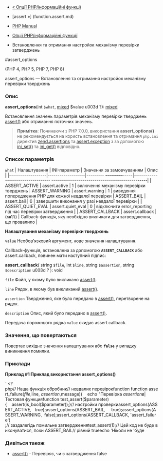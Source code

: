 - [« Опції PHP/інформаційні функції](ref.info.md)
- [assert »] (function.assert.md)

- [PHP Manual](index.md)
- [Опції PHP/інформаційні функції](ref.info.md)
- Встановлення та отримання настройок механізму перевірки затверджень

#assert_options

(PHP 4, PHP 5, PHP 7, PHP 8)

assert_options — Встановлення та отримання настройок механізму перевірки
тверджень

### Опис

**assert_options**(int `$what`,
[mixed](language.types.declarations.md#language.types.declarations.mixed)
$value u003d ?):
[mixed](language.types.declarations.md#language.types.declarations.mixed)

Встановлення значень параметрів механізму перевірки тверджень
[assert()](function.assert.md) або отримання поточних значень.

> **Примітка**: Починаючи з PHP 7.0.0, використання **assert_options()**
> не рекомендується на користь встановлення та отримання `php.ini` директив
> [zend.assertions](ini.core.md#ini.zend.assertions) та
> [assert.exception](info.configuration.md#ini.assert.exception) з
> за допомогою [ini_set()](function.ini-set.md) та
> [ini_get()](function.ini-get.md) відповідно.

### Список параметрів

`what`
| Налаштування | INI-параметр | Значення за замовчуванням | Опис |
|-------------------|-------------------|--------- --------------|----------------------------------- -------------------------------------------------|
| ASSERT_ACTIVE | assert.active | 1 | включення механізму перевірки тверджень
| ASSERT_WARNING | assert.warning | 1 | виведення попередження PHP для кожної невдалої перевірки
| ASSERT_BAIL | assert.bail | 0 | завершити виконання у разі невдалої перевірки |
| ASSERT_QUIET_EVAL | assert.quiet_eval | 0 | відключити error_reporting під час перевірки затвердження |
| ASSERT_CALLBACK | assert.callback | (**`null`**) | Callback-функція, яку необхідно викликати для затвердження, що провалило |

**Налаштування механізму перевірки тверджень**

`value`
Необов'язковий аргумент, нове значення налаштування.

Callback-функція, встановлена за допомогою **`ASSERT_CALLBACK`** або
assert.callback, повинен мати наступний підпис:

**assert_callback**(
string `$file`,
int `$line`,
string `$assertion`,
string `$description` u003d ?
): void

`file`
Файл, у якому було викликано [assert()](function.assert.md).

`line`
Рядок, в якому був викликаний [assert()](function.assert.md).

`assertion`
Твердження, яке було передано в [assert()](function.assert.md),
перетворене на рядок.

`description`
Опис, який було передано в [assert()](function.assert.md).

Передача порожнього рядка `value` скидає assert callback.

### Значення, що повертаються

Повертає вихідне значення налаштування або **`false`** у випадку
виникнення помилки.

### Приклади

**Приклад #1 Приклад використання **assert_options()****

` <?php// Наша функція обробник// невдалих перевірокfunction function assert_failure($file, $line, $assertion, $message){    echo "Перевірка $assertion в $| Тестовая функцияfunction test_assert($parameter){    assert(is_bool($parameter));}// настройки проверкиassert_options(ASSERT_ACTIVE,   true);assert_options(ASSERT_BAIL,     true);assert_options(ASSERT_WARNING,  false);assert_options(ASSERT_CALLBACK, 'assert_failure') ;// заздалегідь помильне затвердженняtest_assert(1);// Цей код не буде виконуватися, поки ASSERT_BAIL// рівний trueecho 'Ніколи не 'буде 

### Дивіться також

- [assert()](function.assert.md) - Перевіряє, чи є
затвердження false

